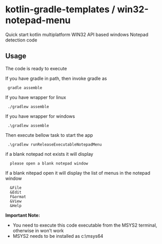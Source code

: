 # kotlin-gradle-templates / win32-notepad-menu
Quick start kotlin multiplatform WIN32 API based windows Notepad detection code

## Usage
The code is ready to execute 

If you have gradle in path, then invoke gradle as

     gradle assemble

If you have wrapper for linux

     ./gradlew assemble

If you have wrapper for windows

     .\gradlew assemble

Then execute bellow task to start the app

     .\gradlew runReleaseExecutableNotepadMenu

if a blank notepad not exists it will display

      please open a blank notepad window

If a blank nitepad open it will display the list of menus in the notepad window

      &File
      &Edit
      F&ormat
      &View
      &Help


**Important Note:**
  * You need to execute this code executable from the MSYS2 terminal, otherwise in won't work
  * MSYS2 needs to be installed as c:\msys64

